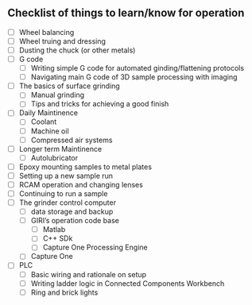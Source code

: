 ## Checklist of things to learn/know for operation
- [ ] Wheel balancing
- [ ] Wheel truing and dressing
- [ ] Dusting the chuck (or other metals)
- [ ] G code
  - [ ] Writing simple G code for automated ginding/flattening protocols
  - [ ] Navigating main G code of 3D sample processing with imaging
- [ ] The basics of surface grinding
  - [ ] Manual grinding
  - [ ] Tips and tricks for achieving a good finish
- [ ] Daily Maintinence
  - [ ] Coolant
  - [ ] Machine oil
  - [ ] Compressed air systems
- [ ] Longer term Maintinence
  - [ ] Autolubricator
- [ ] Epoxy mounting samples to metal plates
- [ ] Setting up a new sample run
- [ ] RCAM operation and changing lenses
- [ ] Continuing to run a sample
- [ ] The grinder control computer
  - [ ] data storage and backup
  - [ ] GIRI’s operation code base
    - [ ] Matlab
    - [ ] C++ SDk
    - [ ] Capture One Processing Engine  
  - [ ] Capture One
- [ ] PLC
  - [ ] Basic wiring and rationale on setup
  - [ ] Writing ladder logic in Connected Components Workbench
  - [ ] Ring and brick lights 
